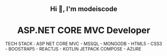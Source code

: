 <h2 align="center">Hi 👋, I'm modeiscode</h2>
<p align="left">
</p>

<h1 align="center">ASP.NET CORE MVC Developer</h1>
    TECH STACK : ASP NET CORE MVC - MSSQL - MONGODB - HTML5 - CSS3 - BOOSTRAP5 - REACTJS - KOTLIN JETPACK COMPOSE - AZURE
